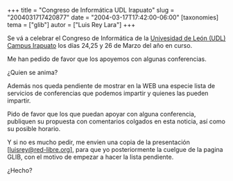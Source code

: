 +++
title = "Congreso de Informática UDL Irapuato"
slug = "2004031717420877"
date = "2004-03-17T17:42:00-06:00"
[taxonomies]
tema = ["glib"]
autor = ["Luis Rey Lara"]
+++

Se vá a celebrar el Congreso de Informática de la [Univesidad de León
(UDL) Campus
Irapuato](http://www.udl.edu.mx/cgi-bin/datosplantel.cgi?plantel=10) los
días 24,25 y 26 de Marzo del año en curso.

Me han pedido de favor que los apoyemos con algunas conferencias.

¿Quien se anima?

<!-- more -->
Además nos queda pendiente de mostrar en la WEB una especie lista de
servicios de conferencias que podemos impartir y quienes las pueden
impartir.

Pido de favor que los que puedan apoyar con alguna conferencia,
publiquen su propuesta con comentarios colgados en esta noticia, así
como su posible horario.

Y si no es mucho pedir, me envien una copia de la presentación
\[<luisrey@red-libre.org>\], para que yo posteriormente la cuelgue de la
pagina GLIB, con el motivo de empezar a hacer la lista pendiente.

¿Hecho?
